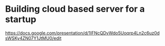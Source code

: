 # Building cloud based server for a startup


https://docs.google.com/presentation/d/1lFNcQDvWdo5Uoqrp4Ln2c6uz0dsWSKy4ZN07Y1JtMU0/edit
